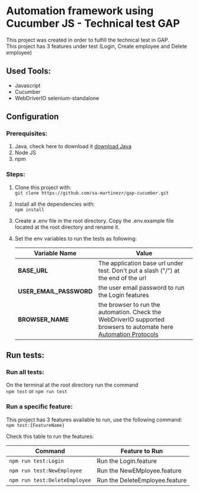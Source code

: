 # Automation framework using Cucumber JS - Technical test GAP
This project was created in order to fulfill the technical test in GAP.  
This project has 3 features under test (Login, Create employee and Delete employee)

## Used Tools:
- Javascript
- Cucumber
- WebDriverIO selenium-standalone

## Configuration

### Prerequisites:
1. Java, check here to download it [download Java](https://www.oracle.com/downloads/)
2. Node JS
3. npm

### Steps:
1. Clone this project with:  
`git clone https://github.com/sa-martinezr/gap-cucumber.git`
2. Install all the dependencies with:  
`npm install`
3. Create a .env file in the root directory. Copy the .env.example file located at the root directory and rename it.
4. Set the env variables to run the tests as following:

   Variable Name | Value
   ------------ | -------------
   **BASE_URL** | The application base url under test. Don't put a slash ("/") at the end of the url
   **USER_EMAIL_PASSWORD** | the user email password to run the Login features
   **BROWSER_NAME** | the browser to run the automation. Check the WebDriverIO supported browsers to automate here [Automation Protocols](https://webdriver.io/docs/automationProtocols.html)  

## Run tests:

### Run all tests:

On the terminal at the root directory run the command  
`npm test` or `npm run test` 

### Run a specific feature:
This project has 3 features available to run, use the following command:  
`npm test:{FeatureName}`

Check this table to run the features:

   Command | Feature to Run
   ------------ | -------------
   `npm run test:Login` | Run the Login.feature
   `npm run test:NewEmployee` |  Run the NewEMployee.feature
   `npm run test:DeleteEmployee` | Run the DeleteEmployee.feature

